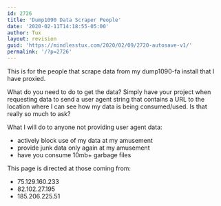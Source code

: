 ```yaml
---
id: 2726
title: 'Dump1090 Data Scraper People'
date: '2020-02-11T14:18:55-05:00'
author: Tux
layout: revision
guid: 'https://mindlesstux.com/2020/02/09/2720-autosave-v1/'
permalink: '/?p=2726'
---
```


This is for the people that scrape data from my dump1090-fa install that I have proxied.

What do you need to do to get the data? Simply have your project when requesting data to send a user agent string that contains a URL to the location where I can see how my data is being consumed/used. Is that really so much to ask?

What I will do to anyone not providing user agent data:

- actively block use of my data at my amusement
- provide junk data only again at my amusement
- have you consume 10mb+ garbage files

This page is directed at those coming from:

- 75.129.160.233
- 82.102.27.195
- 185.206.225.51
